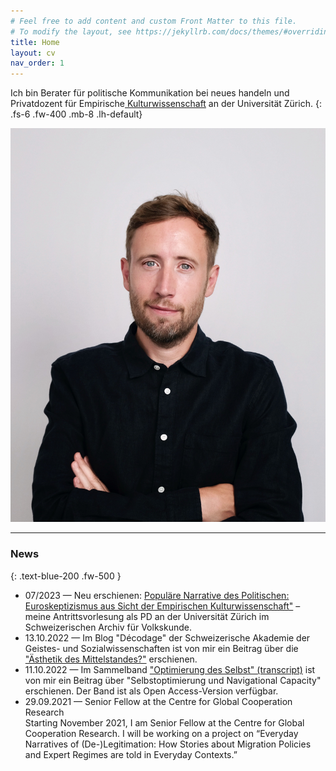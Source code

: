 ```yaml
---
# Feel free to add content and custom Front Matter to this file.
# To modify the layout, see https://jekyllrb.com/docs/themes/#overriding-theme-defaults
title: Home
layout: cv
nav_order: 1
---
```

Ich bin <span class="text-blue-200">Berater für politische Kommunikation</span> bei <a class="about-links" href="https://www.neueshandeln.de"><span style="display: inline-block;"><i class="fas fa-arrow-right fa-xs text-grey-lt-300 pr-2"></i>neues handeln</span></a> und Privatdozent für <a class="about-links" href="https://www.isek.uzh.ch/de/populärekulturen.html"><span style="display: inline-block;"><i class="fas fa-arrow-right fa-xs text-grey-lt-300 pr-2"></i>Empirische </span> Kulturwissenschaft</a> an der Universität Zürich. <!--Currently, I am mainly working on <a class="about-links" href="{{ site.url }}/projects/political_narratives/"><span style="display: inline-block;"><i class="fas fa-arrow-right fa-xs text-grey-lt-300 pr-2"></i>political</span> narratives</a> and on the <a class="about-links" href="{{ site.url }}/projects/eu-margins/"><span style="display: inline-block;"><i class="fas fa-arrow-right fa-xs text-grey-lt-300 pr-2"></i>production</span> of Europe in everyday contexts within and outside of Europe</a>.--> 
{: .fs-6 .fw-400 .mb-8 .lh-default}

<img src="assets/img/profile.jpg" />

<!--### Current Projects
{: .text-blue-200 .fw-500 }

<ul class="fa-ul aktuelle-projekte">
{% assign sorted = site.projects | sort: 'recent_order' %}
{% for projekt in sorted %}
{% if projekt.is_recent == true %}
  <li><span class="fa-li"><i class="fas fa-arrow-right fa-sm"></i></span><a href="{{ projekt.url | prepend: site.baseurl | prepend: site.url}}">{{ projekt.title }}</a>{% if projekt.projekt_details %}: {{ projekt.projekt_details }}{% endif %} {% if projekt.projekt_annote %} ({{ projekt.projekt_annote }}){% endif %}</li>
  {% endif %}
{% endfor %}
</ul>-->

---
### News
{: .text-blue-200 .fw-500 }
<ul class="fa-ul aktuelles">
<li><span class="fa-li"><i class="fas fa-arrow-right fa-sm"></i></span>07/2023 &#8212; Neu erschienen: <a href="https://www.researchgate.net/publication/371904841_Populare_Narrative_des_Politischen_Euroskeptizismus_aus_Sicht_der_Empirischen_Kulturwissenschaft">Populäre Narrative des Politischen: Euroskeptizismus aus Sicht der Empirischen Kulturwissenschaft"</a> – meine Antrittsvorlesung als PD an der 
Universität Zürich im Schweizerischen Archiv für Volkskunde.</li>
<li><span class="fa-li"><i class="fas fa-arrow-right fa-sm"></i></span>13.10.2022 &#8212; Im Blog "Décodage" der Schweizerische Akademie der Geistes- und Sozialwissenschaften ist von mir ein Beitrag über die <a href="https://www.sagw.ch/sagw/aktuell/blog/details/news/aesthetik-des-mittelstandes-reduktion-im-wohnen-als-distinktion">"Ästhetik des Mittelstandes?"</a> erschienen.</li>
<li><span class="fa-li"><i class="fas fa-arrow-right fa-sm"></i></span>11.10.2022 &#8212; Im Sammelband <a href="https://www.transcript-verlag.de/978-3-8376-6134-7/optimierung-des-selbst/?number=978-3-8394-6134-1">"Optimierung des Selbst" (transcript)</a> ist von mir ein Beitrag über "Selbstoptimierung und Navigational Capacity" erschienen. Der Band ist als Open Access-Version verfügbar.</li>
<li><span class="fa-li"><i class="fas fa-arrow-right fa-sm"></i></span>29.09.2021 &#8212; Senior Fellow at the Centre for Global Cooperation Research<br/>Starting November 2021, I am Senior Fellow at the Centre for Global Cooperation Research. I will be working on a project on “Everyday Narratives of (De-)Legitimation: How Stories about Migration Policies and Expert Regimes are told in Everyday Contexts.”</li>
</ul>


<!--Meine Habilitation habe ich über "Mittelmaß als Praxis und Konstellation: Orientierungen am Mittelmaß aus empirisch-kulturwissenschaftlicher Perspektive" verfasst, 2021 erfolgte die Ernennung zum Privatdozenten an der Philosophischen Fakultät der Universität Zürich. Ich habe in Göttingen und Udine Soziologie, Kulturanthropologie / Europäische Ethnologie und Wirtschaft- und Sozialpsychologie studiert. Geforscht und gelehrt habe ich in Göttingen als Teil einer interdisziplinären Forschergruppe zu kulturellem Eigentum, als Fellow am Käte Hamburger Kolleg / Centre for Global Cooperation Research und als Postdoc an der Universität Bonn.
{: .fs-5 .mt-8}

Zu meinen Forschungsschwerpunkten gehören politische Anthropologie und Europäisierungsforschung; Narratologie, linguistische Anthropologie und Kommunikationsethnografie; Organisationsforschung; Methoden der Empirischen Kulturwissenschaft; Kulturwissenschaftliche Sportforschung; Kulturerbe und kulturelles Eigentum. Mein erstes Buch “Negotiating Tradition: The Pragmatics of International Deliberations on Cultural Property” ist 2012 erschienen und als Open-Access-Version verfügbar. Zu meinen aktuellen Herausgeberschaften zählen die Sammelbände "Vernetzt, entgrenzt, prekär? Kulturwissenschaftliche Perspektiven auf Arbeit im Wandel" (2020, mit Sarah May und Johannes Müske), "Zusammen arbeiten. Praktiken der Koordination und Kooperation in kollaborativen Prozessen" (2019, mit Christian Ritter), "Ordnungen in Alltag und Gesellschaft: Empirisch-kulturwissenschaftliche Perspektiven" (2019, mit Linda M. Mülli) sowie die Special Issues zu "Political Narratives" (Narrative Culture 6/1, 2019) und "Comparison as Social and Cultural Practice" (Cultural Analysis 18/1, 2020).
{: .fs-5}-->


